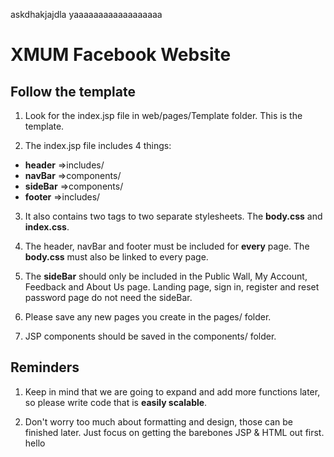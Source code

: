 askdhakjajdla yaaaaaaaaaaaaaaaaaa

# XMUM Facebook Website

## Follow the template
1. Look for the index.jsp file in web/pages/Template folder. This is the template.

2. The index.jsp file includes 4 things:
  * **header** =>includes/
  * **navBar** =>components/
  * **sideBar** =>components/
  * **footer** =>includes/

3. It also contains two <link> tags to two separate stylesheets. The **body.css** and **index.css**.

3. The header, navBar and footer must be included for **every** page. The **body.css** must also be linked to every page.

4. The **sideBar** should only be included in the Public Wall, My Account, Feedback and About Us page. Landing page, sign in, register and reset password page do not need the sideBar.

5. Please save any new pages you create in the pages/ folder.

6. JSP components should be saved in the components/ folder.


## Reminders
1. Keep in mind that we are going to expand and add more functions later, so please write code that is **easily scalable**.

2. Don't worry too much about formatting and design, those can be finished later. Just focus on getting the barebones JSP & HTML out first.
hello